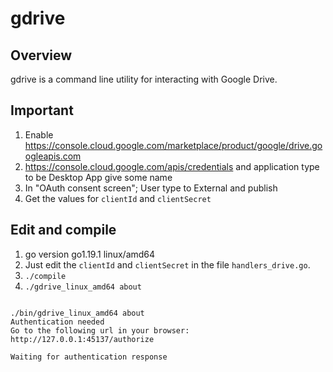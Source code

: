 gdrive
======


## Overview
gdrive is a command line utility for interacting with Google Drive.

## Important

1. Enable https://console.cloud.google.com/marketplace/product/google/drive.googleapis.com
2. https://console.cloud.google.com/apis/credentials and application type to be Desktop App give some name
3. In "OAuth consent screen"; User type to External and publish
4. Get the values for `clientId` and `clientSecret`


## Edit and compile

1. go version go1.19.1 linux/amd64
2. Just edit the `clientId` and `clientSecret` in the file `handlers_drive.go`.
3. `./compile`
4. `./gdrive_linux_amd64 about`

```

./bin/gdrive_linux_amd64 about
Authentication needed
Go to the following url in your browser:
http://127.0.0.1:45137/authorize

Waiting for authentication response
```
